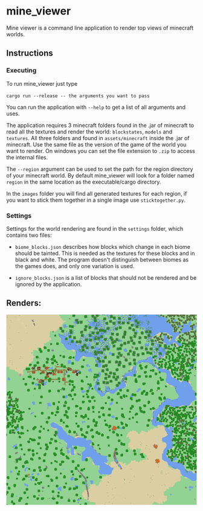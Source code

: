 # mine_viewer
Mine viewer is a command line application to render top views of minecraft worlds.

## Instructions
### Executing
To run mine_viewer just type

`cargo run --release -- the arguments you want to pass`

You can run the application with `--help` to get a list of all arguments and uses.

The application requires 3 minecraft folders found in the .jar of minecraft to read all the textures and render the world: `blockstates`, `models` and `textures`. All three folders and found in `assets/minecraft` inside the .jar of minecraft. Use the same file as the version of the game of the world you want to render. On windows you can set the file extension to `.zip` to access the internal files.

The `--region` argument can be used to set the path for the region directory of your minecraft world. By default mine_viewer will look for a folder named `region` in the same location as the executable/cargo directory.

In the `images` folder you will find all generated textures for each region, if you want to stick them together in a single image use `sticktogether.py`.

### Settings
Settings for the world rendering are found in the `settings` folder, which contains two files:

* `biome_blocks.json` describes how blocks which change in each biome should be tainted. This is needed as the textures for these blocks and in black and white. The program doesn't distinguish between biomes as the games does, and only one variation is used.

* `ignore_blocks.json` is a list of blocks that should not be rendered and be ignored by the application.

## Renders:
![](example.png)